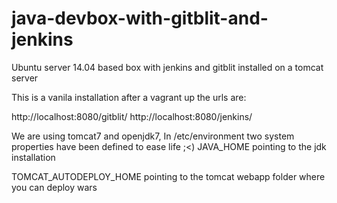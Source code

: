 # java-devbox-with-gitblit-and-jenkins
Ubuntu server 14.04 based box with jenkins and gitblit installed on a tomcat server

This is a vanila installation after a vagrant up the urls are:

http://localhost:8080/gitblit/
http://localhost:8080/jenkins/

We are using tomcat7 and openjdk7, In /etc/environment two system properties have been defined to ease life ;<)
JAVA_HOME pointing to the jdk installation

TOMCAT_AUTODEPLOY_HOME pointing to the tomcat webapp folder where you can deploy wars

